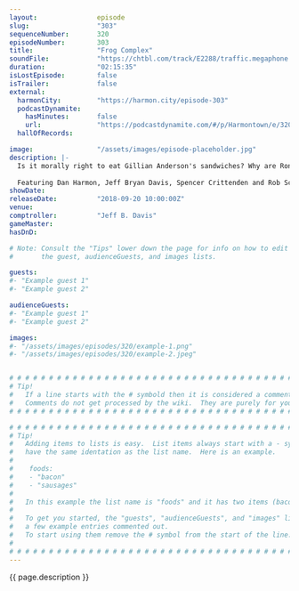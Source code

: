 ```yaml
---
layout:               episode
slug:                 "303"
sequenceNumber:       320
episodeNumber:        303
title:                "Frog Complex"
soundFile:            "https://chtbl.com/track/E2288/traffic.megaphone.fm/STA6521287811.mp3?updated=1596581570"
duration:             "02:15:35"
isLostEpisode:        false
isTrailer:            false
external:
  harmonCity:         "https://harmon.city/episode-303"
  podcastDynamite:
    hasMinutes:       false
    url:              "https://podcastdynamite.com/#/p/Harmontown/e/320/303"
  hallOfRecords:      

image:                "/assets/images/episode-placeholder.jpg"
description: |-
  Is it morally right to eat Gillian Anderson's sandwiches? Why are Ron Perlman's hands so soft? What's really going on with Predator?
  
  Featuring Dan Harmon, Jeff Bryan Davis, Spencer Crittenden and Rob Schrab.
showDate:             
releaseDate:          "2018-09-20 10:00:00Z"
venue:                
comptroller:          "Jeff B. Davis"
gameMaster:           
hasDnD:               

# Note: Consult the "Tips" lower down the page for info on how to edit
#       the guest, audienceGuests, and images lists.

guests:
#- "Example guest 1"
#- "Example guest 2"

audienceGuests:
#- "Example guest 1"
#- "Example guest 2"

images:
#- "/assets/images/episodes/320/example-1.png"
#- "/assets/images/episodes/320/example-2.jpeg"


# # # # # # # # # # # # # # # # # # # # # # # # # # # # # # # # # # # # # # # # # # # # #
# Tip!
#   If a line starts with the # symbold then it is considered a comment.
#   Comments do not get processed by the wiki.  They are purely for your information.
# # # # # # # # # # # # # # # # # # # # # # # # # # # # # # # # # # # # # # # # # # # # #

# # # # # # # # # # # # # # # # # # # # # # # # # # # # # # # # # # # # # # # # # # # # #
# Tip!
#   Adding items to lists is easy.  List items always start with a - symbol and have
#   have the same identation as the list name.  Here is an example.
#
#    foods:
#    - "bacon"
#    - "sausages"
#
#   In this example the list name is "foods" and it has two items (bacon, and sausages).
#
#   To get you started, the "guests", "audienceGuests", and "images" lists below have
#   a few example entries commented out.
#   To start using them remove the # symbol from the start of the line.
#
# # # # # # # # # # # # # # # # # # # # # # # # # # # # # # # # # # # # # # # # # # # # #
---
```


<!-- The episode description will be rendered here -->
{{ page.description }}

<!-- Add your content BELOW here -->
<!-- vvvvvvvvvvvvvvvvvvvvvvvvvvv -->




<!-- ^^^^^^^^^^^^^^^^^^^^^^^^^^^ -->
<!-- Add your content ABOVE here -->

<!-- The episode gallery will be rendered here -->